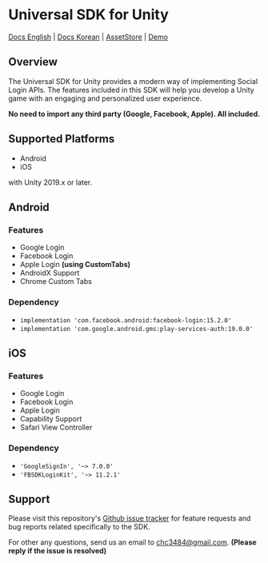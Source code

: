# Universal SDK for Unity

[Docs English](https://chc3484.gitbook.io/sdk/unity-sdk/get-started) | [Docs Korean](https://chc3484.gitbook.io/sdk/v/ko/unity-sdk/getstarted) | [AssetStore](https://assetstore.unity.com/packages/tools/integration/universal-sdk-204843) | [Demo](https://github.com/coolishbee/universal-sdk-unity-demo)

## Overview

The Universal SDK for Unity provides a modern way of implementing Social Login APIs. The features included in this SDK will help you develop a Unity game with an engaging and personalized user experience.

**No need to import any third party (Google, Facebook, Apple). All included.**

## Supported Platforms

- Android
- iOS

with Unity 2019.x or later.

## Android
### Features
- Google Login
- Facebook Login
- Apple Login **(using CustomTabs)**
- AndroidX Support
- Chrome Custom Tabs

### Dependency
- `implementation 'com.facebook.android:facebook-login:15.2.0'`
- `implementation 'com.google.android.gms:play-services-auth:19.0.0'`

## iOS
### Features
- Google Login
- Facebook Login
- Apple Login
- Capability Support
- Safari View Controller

### Dependency
- `'GoogleSignIn', '~> 7.0.0'`
- `'FBSDKLoginKit', '~> 11.2.1'`

## Support

Please visit this repository's [Github issue tracker](https://github.com/jameschun7/universal-sdk-unity/issues) for feature requests and bug reports related specifically to the SDK.

For other any questions, send us an email to chc3484@gmail.com. **(Please reply if the issue is resolved)**
